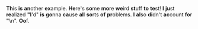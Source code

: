 **Th**is **is** **an**other **ex**ample. **He**re's **so**me **mo**re **we**ird **st**uff **to** **te**st! **I** **ju**st **re**alized **"I**'d" **is** **go**nna **ca**use **al**l **so**rts **of** **pr**oblems. **I** **al**so **di**dn't **ac**count **fo**r **"**\n". **Oo**f.